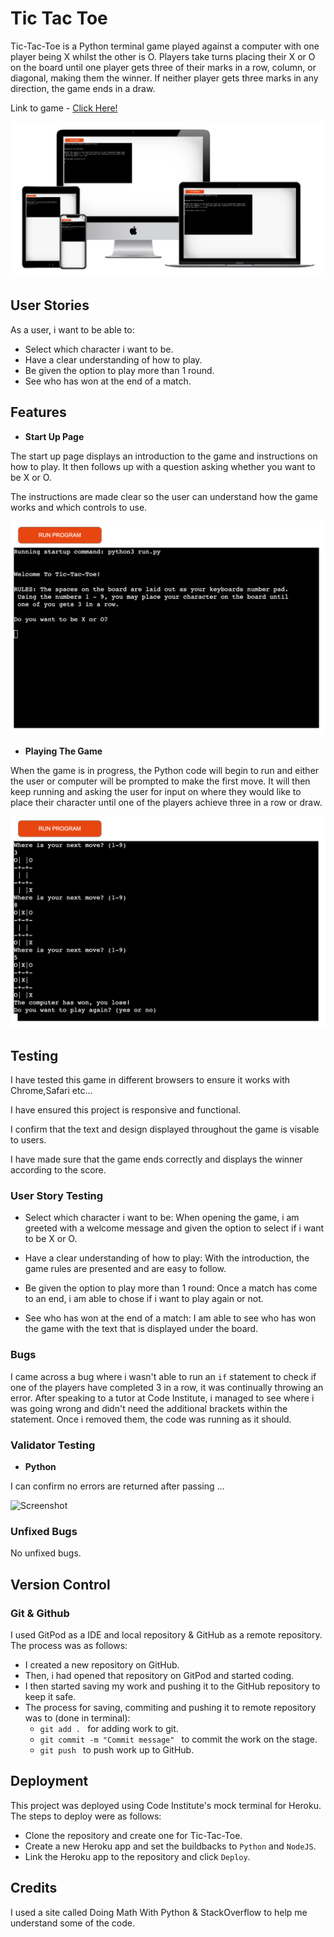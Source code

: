 # Tic Tac Toe

Tic-Tac-Toe is a Python terminal game played against a computer with one player being X whilst the other is O. Players take turns placing their X or O on the board until one player gets three of their marks in a row, column, or diagonal, making them the winner. If neither player gets three marks in any direction, the game ends in a draw.

Link to game - <a href="https://tic-tac-toe-o.herokuapp.com/" target="blank" rel="noopener" aria-label="Visit Tic Tac Toe (Opens in a new tab)"> Click Here!</a>

![Screenshot](mockup.png)
## User Stories

As a user, i want to be able to:

- Select which character i want to be.
- Have a clear understanding of how to play.
- Be given the option to play more than 1 round.
- See who has won at the end of a match.


## Features

- __Start Up Page__

The start up page displays an introduction to the game and instructions on how to play. It then follows up with a question asking whether you want to be X or O.

The instructions are made clear so the user can understand how the game works and which controls to use.

![Screenshot](start-up-page.png)

- __Playing The Game__

When the game is in progress, the Python code will begin to run and either the user or computer will be prompted to make the first move. It will then keep running and asking the user for input on where they would like to place their character until one of the players achieve three in a row or draw.

![Screenshot](playing-game.png)

## Testing

I have tested this game in different browsers to ensure it works with Chrome,Safari etc...

I have ensured this project is responsive and functional.

I confirm that the text and design displayed throughout the game is visable to users. 

I have made sure that the game ends correctly and displays the winner according to the score.

### User Story Testing 

- Select which character i want to be: When opening the game, i am greeted with a welcome message and given the option to select if i want to be X or O.

- Have a clear understanding of how to play: With the introduction, the game rules are presented and are easy to follow.

- Be given the option to play more than 1 round: Once a match has come to an end, i am able to chose if i want to play again or not.

- See who has won at the end of a match: I am able to see who has won the game with the text that is displayed under the board.

### Bugs

I came across a bug where i wasn't able to run an `if` statement to check if one of the players have completed 3 in a row, it was continually throwing an error. After speaking to a tutor at Code Institute, i managed to see where i was going wrong and didn't need the additional brackets within the statement. Once i removed them, the code was running as it should. 

### Validator Testing

- __Python__

I can confirm no errors are returned after passing ...

![Screenshot]()


### Unfixed Bugs

No unfixed bugs.

## Version Control

### Git & Github

I used GitPod as a IDE and local repository & GitHub as a remote repository. The process was as follows:
- I created a new repository on GitHub.
- Then, i had opened that repository on GitPod and started coding.
- I then started saving my work and pushing it to the GitHub repository to keep it safe.
- The process for saving, commiting and pushing it to remote repository was to (done in terminal): 
  - `git add . ` for adding work to git.
  - `git commit -m "Commit message" ` to commit the work on the stage.
  - `git push ` to push work up to GitHub.

## Deployment

This project was deployed using Code Institute's mock terminal for Heroku. The steps to deploy were as follows:

- Clone the repository and create one for Tic-Tac-Toe.
- Create a new Heroku app and set the buildbacks to `Python` and `NodeJS`.
- Link the Heroku app to the repository and click `Deploy`.

## Credits

I used a site called Doing Math With Python & StackOverflow to help me understand some of the code.
